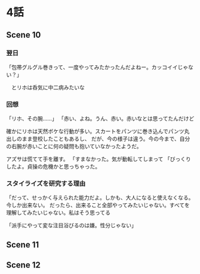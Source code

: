# 4話

## Scene 10

### 翌日
「包帯グルグル巻きって、一度やってみたかったんだよねー。カッコイイじゃない？」

　とリホは呑気に中二病みたいな

### 回想
「リホ、その腕……」
「赤い、よね。うん、赤い。赤いなとは思ってたんだけど

確かにリホは天然ボケな行動が多い。スカートをパンツに巻き込んでパンツ丸出しのまま登校したこともあるし、
だが、今の様子は違う。今の今まで、自分の右腕が赤いことに何の疑問も抱いていなかったようだ。

アズサは慌てて手を離す。
「すまなかった。気が動転してしまって
「びっくりしたよ。貞操の危機かと思っちゃった。









### スタイライズを研究する理由
「だって、せっかく与えられた能力だよ。しかも、大人になると使えなくなる。
今しか出来ない。
だったら、出来ること全部やってみたいじゃない。すべてを理解してみたいじゃない。私はそう思ってる

「派手にやって変な注目浴びるのは嫌。性分じゃない」

## Scene 11
## Scene 12

<!--stackedit_data:
eyJoaXN0b3J5IjpbLTY1NjE5NzQ3NSw3NzM2OTA3OCwxNDU0Nj
c5NTU2LC02NDQ0NTM5NjksLTk2Njk0OTQxM119
-->